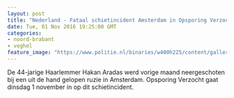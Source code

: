 ```yaml
---
layout: post
title: "Nederland - Fataal schietincident Amsterdam in Opsporing Verzocht"
date: Tue, 01 Nov 2016 19:25:00 GMT
categories: 
- noord-brabant 
- veghel 
feature_image: "https://www.politie.nl/binaries/w400h225/content/gallery/politie/gezocht/opsporing-verzocht/algemeen-beeld/nieuw-uniform-tijdens-ov---belpanel-verkleind.jpg"
---
```


De 44-jarige Haarlemmer Hakan Aradas werd vorige maand neergeschoten bij een uit de hand gelopen ruzie in Amsterdam. Opsporing Verzocht gaat dinsdag 1 november in op dit schietincident.
